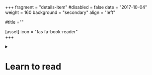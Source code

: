 +++
fragment = "details-item"
#disabled = false
date = "2017-10-04"
weight = 160
background = "secondary"
align = "left"

#title =""

[asset]
  icon = "fas fa-book-reader"  
+++

<details>
<summary>
    
# Learn to read

</summary>

If you live in Kitchener/Waterloo or Cambridge, please call Project READ Literacy Network to book an appointment with our literacy specialist who will help you find a program that is right for you.  
**(519) 570-3054**  
  
If you live in Guelph or Wellington County, please contact the Wellington Centre for Continuing Education to help you find a program that is right for you.  
www.ugdsb.on.ca/continuing_education  
**(519) 836-7280**  
  
You can also contact Action Read to find a tutor or a program for you.  
www.actionread.com


</details>
  

  



  

  

